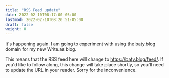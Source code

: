 ```yaml
---
title: "RSS Feed update"
date: 2022-02-10T08:17:00-05:00
lastmod: 2022-02-10T08:20:51-05:00
draft: false
weight: 0
---
```


It's happening again. I am going to experiment with using the baty.blog domain for my new Write.as blog.

This means that the RSS feed here will change to <https://baty.blog/feed/>. If you'd like to follow along, this change will take place shortly, so you'll need to update the URL in your reader. Sorry for the inconvenience.

[//]: # "Exported with love from a post written in Org mode"
[//]: # "- https://github.com/kaushalmodi/ox-hugo"
